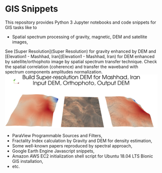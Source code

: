 # GIS Snippets

This repository provides Python 3 Jupyter notebooks and code snippets for GIS tasks like to

 * Spatial spectrum processing of gravity, magnetic, DEM and satellite images,

See [Super Resolution](Super Resolution) for gravity enhanced by DEM and [Elevation1 - Mashhad, Iran](Elevation1 - Mashhad, Iran) for DEM enhanced by satellite/orthophoto image by spatial spectrum transfer technique. Check the spatial correlation (coherence) and transfer the waveband with spectrum components amplitudes normalization.
![](Elevation1%20-%20Mashhad%2C%20Iran/Super-resolution%20DEM.3d.jpg)

 * ParaView Programmable Sources and Filters,
 * Fractality Index calculation by Gravity and DEM for density estimation,
 * Some well-known papers reproduced by spectral approach,
 * Google Earth Engine Javascript snippets,
 * Amazon AWS EC2 initialization shell script for Ubuntu 18.04 LTS Bionic GIS installation,
 * etc.
